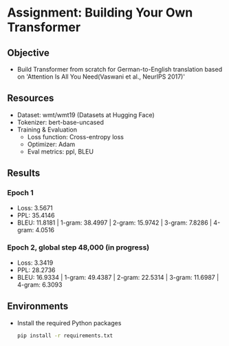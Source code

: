 ﻿# Assignment: Building Your Own Transformer

## Objective 
- Build Transformer from scratch for German-to-English translation based on 'Attention Is All You Need(Vaswani et al., NeurIPS 2017)'

## Resources
- Dataset: wmt/wmt19 (Datasets at Hugging Face)
- Tokenizer: bert-base-uncased
- Training & Evaluation
  - Loss function: Cross-entropy loss
  - Optimizer: Adam
  - Eval metrics: ppl, BLEU

## Results 
### Epoch 1
- Loss: 3.5671 
- PPL: 35.4146 
- BLEU: 11.8181 | 1-gram: 38.4997 | 2-gram: 15.9742 | 3-gram: 7.8286 | 4-gram: 4.0516

### Epoch 2, global step 48,000 (in progress)
- Loss: 3.3419
- PPL: 28.2736
- BLEU: 16.9334 | 1-gram: 49.4387 | 2-gram: 22.5314 | 3-gram: 11.6987 | 4-gram: 6.3093

## Environments
- Install the required Python packages
    ```bash
    pip install -r requirements.txt
    ```

